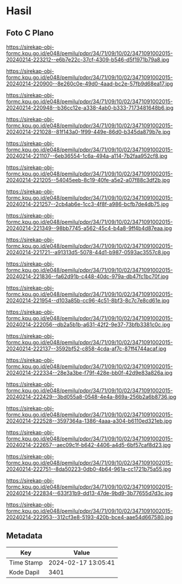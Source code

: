 # Hasil

## Foto C Plano

https://sirekap-obj-formc.kpu.go.id/e048/pemilu/pdpr/34/71/09/10/02/3471091002015-20240214-223212--e6b7e22c-37cf-4309-b546-d5f1971b79a8.jpg

https://sirekap-obj-formc.kpu.go.id/e048/pemilu/pdpr/34/71/09/10/02/3471091002015-20240214-220900--8e260c0e-49d0-4aad-bc2e-57fb9d68ea17.jpg

https://sirekap-obj-formc.kpu.go.id/e048/pemilu/pdpr/34/71/09/10/02/3471091002015-20240214-220948--b36cc12e-a338-4ab0-b333-7173481648b6.jpg

https://sirekap-obj-formc.kpu.go.id/e048/pemilu/pdpr/34/71/09/10/02/3471091002015-20240214-221028--81f143a0-1f99-449e-86d0-b345da879b7e.jpg

https://sirekap-obj-formc.kpu.go.id/e048/pemilu/pdpr/34/71/09/10/02/3471091002015-20240214-221107--6eb36554-1c6a-494a-a114-7b2faa952cf8.jpg

https://sirekap-obj-formc.kpu.go.id/e048/pemilu/pdpr/34/71/09/10/02/3471091002015-20240214-221205--54045eeb-8c19-40fe-a5e2-a07f88c3df2b.jpg

https://sirekap-obj-formc.kpu.go.id/e048/pemilu/pdpr/34/71/09/10/02/3471091002015-20240214-221257--2cb4ab6e-1cc3-4f8f-a986-bcfb7de4db75.jpg

https://sirekap-obj-formc.kpu.go.id/e048/pemilu/pdpr/34/71/09/10/02/3471091002015-20240214-221349--98bb7745-a562-45c4-b4a8-9ff4b4d87eaa.jpg

https://sirekap-obj-formc.kpu.go.id/e048/pemilu/pdpr/34/71/09/10/02/3471091002015-20240214-221721--a91313d5-5078-44d1-b987-0593ac3557c8.jpg

https://sirekap-obj-formc.kpu.go.id/e048/pemilu/pdpr/34/71/09/10/02/3471091002015-20240214-221836--fa62d91b-c448-40dc-979a-db47fc1bc70f.jpg

https://sirekap-obj-formc.kpu.go.id/e048/pemilu/pdpr/34/71/09/10/02/3471091002015-20240214-221954--d103a85b-cc96-4c51-8bf3-8c7c7e8cd61e.jpg

https://sirekap-obj-formc.kpu.go.id/e048/pemilu/pdpr/34/71/09/10/02/3471091002015-20240214-222056--db2a5b1b-a631-42f2-9e37-73bfb3381c0c.jpg

https://sirekap-obj-formc.kpu.go.id/e048/pemilu/pdpr/34/71/09/10/02/3471091002015-20240214-222137--3592bf52-c858-4cda-af7c-87ff4744acaf.jpg

https://sirekap-obj-formc.kpu.go.id/e048/pemilu/pdpr/34/71/09/10/02/3471091002015-20240214-222334--28e3a3be-f79f-428e-bb0f-42d9e83a826a.jpg

https://sirekap-obj-formc.kpu.go.id/e048/pemilu/pdpr/34/71/09/10/02/3471091002015-20240214-222429--3bd055a8-0548-4e4a-869a-256b2a6b8736.jpg

https://sirekap-obj-formc.kpu.go.id/e048/pemilu/pdpr/34/71/09/10/02/3471091002015-20240214-222528--3597364a-1386-4aaa-a304-b6110ed321eb.jpg

https://sirekap-obj-formc.kpu.go.id/e048/pemilu/pdpr/34/71/09/10/02/3471091002015-20240214-222657--aec09c1f-b642-4406-a4d5-6bf57caf8d23.jpg

https://sirekap-obj-formc.kpu.go.id/e048/pemilu/pdpr/34/71/09/10/02/3471091002015-20240214-222751--8da50223-0db0-4b64-961a-cc1721b75a55.jpg

https://sirekap-obj-formc.kpu.go.id/e048/pemilu/pdpr/34/71/09/10/02/3471091002015-20240214-222834--633f31b9-dd13-47de-9bd9-3b77655d7d3c.jpg

https://sirekap-obj-formc.kpu.go.id/e048/pemilu/pdpr/34/71/09/10/02/3471091002015-20240214-222953--312cf3e8-5193-420b-bce4-aae54d667580.jpg


## Metadata

| Key        | Value               |
| ---------- | ------------------- |
| Time Stamp | 2024-02-17 13:05:41 |
| Kode Dapil | 3401                |



